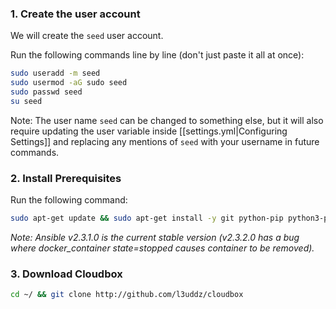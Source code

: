 
###  1. Create the user account  ### 

We will create the `seed` user account. 

Run the following commands line by line (don't just paste it all at once):


```bash
sudo useradd -m seed
sudo usermod -aG sudo seed
sudo passwd seed
su seed
```

Note: The user name `seed` can be changed to something else, but it will also require updating the user variable inside [[settings.yml|Configuring Settings]] and replacing any mentions of `seed` with your username in future commands.


### 2. Install Prerequisites  ####

Run the following command:

```bash
sudo apt-get update && sudo apt-get install -y git python-pip python3-pip python-setuptools python3-setuptools && sudo easy_install -U pip && sudo easy_install3 -U pip && sudo python -m pip install ansible==2.3.1.0 requests && sudo python3 -m pip install requests
```

_Note: Ansible v2.3.1.0 is the current stable version (v2.3.2.0 has a bug where docker_container state=stopped causes container to be removed)._


### 3. Download Cloudbox ### 



 ```bash
 cd ~/ && git clone http://github.com/l3uddz/cloudbox
 ```